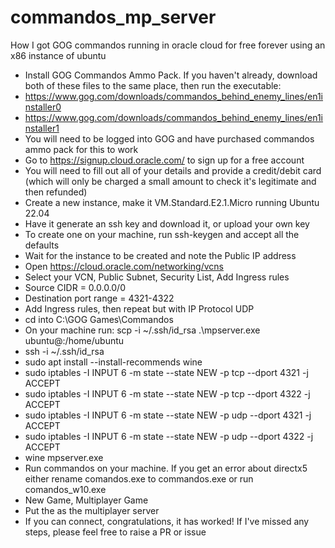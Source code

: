 # commandos_mp_server
How I got GOG commandos running in oracle cloud for free forever using an x86 instance of ubuntu
 - Install GOG Commandos Ammo Pack. If you haven't already, download both of these files to the same place, then run the executable:
 - https://www.gog.com/downloads/commandos_behind_enemy_lines/en1installer0
 - https://www.gog.com/downloads/commandos_behind_enemy_lines/en1installer1
 - You will need to be logged into GOG and have purchased commandos ammo pack for this to work
 - Go to https://signup.cloud.oracle.com/ to sign up for a free account
 - You will need to fill out all of your details and provide a credit/debit card (which will only be charged a small amount to check it's legitimate and then refunded)
 - Create a new instance, make it VM.Standard.E2.1.Micro running Ubuntu 22.04
 - Have it generate an ssh key and download it, or upload your own key
 - To create one on your machine, run ssh-keygen and accept all the defaults
 - Wait for the instance to be created and note the Public IP address
 - Open https://cloud.oracle.com/networking/vcns
 - Select your VCN, Public Subnet, Security List, Add Ingress rules
 - Source CIDR = 0.0.0.0/0
 - Destination port range = 4321-4322
 - Add Ingress rules, then repeat but with IP Protocol UDP 
 - cd into C:\GOG Games\Commandos
 - On your machine run: scp -i ~/.ssh/id_rsa .\mpserver.exe ubuntu@<instance Public IP address>:/home/ubuntu
 - ssh <instance Public IP address> -i ~/.ssh/id_rsa
 - sudo apt install --install-recommends wine
 - sudo iptables -I INPUT 6 -m state --state NEW -p tcp --dport 4321 -j ACCEPT
 - sudo iptables -I INPUT 6 -m state --state NEW -p tcp --dport 4322 -j ACCEPT
 - sudo iptables -I INPUT 6 -m state --state NEW -p udp --dport 4321 -j ACCEPT
 - sudo iptables -I INPUT 6 -m state --state NEW -p udp --dport 4322 -j ACCEPT
 - wine mpserver.exe
 - Run commandos on your machine. If you get an error about directx5 either rename comandos.exe to commandos.exe or run comandos_w10.exe
 - New Game, Multiplayer Game
 - Put the <instance Public IP Address> as the multiplayer server
 - If you can connect, congratulations, it has worked! If I've missed any steps, please feel free to raise a PR or issue
